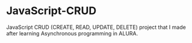 # JavaScript-CRUD

JavaScript CRUD (CREATE, READ, UPDATE, DELETE) project that I made after learning Asynchronous programming in ALURA.
